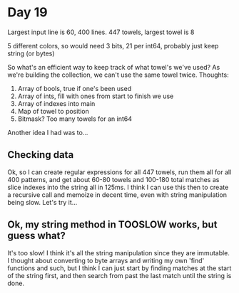 # Day 19

Largest input line is 60, 400 lines.   447 towels, largest towel is 8

5 different colors, so would need 3 bits, 21 per int64, probably just keep string (or bytes)

So what's an efficient way to keep track of what towel's we've used?  As we're
building the collection, we can't use the same towel twice.  Thoughts:

1. Array of bools, true if one's been used
2. Array of ints, fill with ones from start to finish we use
3. Array of indexes into main
4. Map of towel to position
5. Bitmask?   Too many towels for an int64

Another idea I had was to...

## Checking data

Ok, so I can create regular expressions for all 447 towels, run them all for
all 400 patterns, and get about 60-80 towels and 100-180 total matches
as slice indexes into the string all in 125ms.   I think I can use this then
to create a recursive call and memoize in decent time, even with string
manipulation being slow.   Let's try it...

## Ok, my string method in TOOSLOW works, but guess what?

It's too slow!   I think it's all the string manipulation since they are
immutable.   I thought about converting to byte arrays and writing my own
'find' functions and such, but I think I can just start by finding matches
at the start of the string first, and then search from past the last match
until the string is done.

